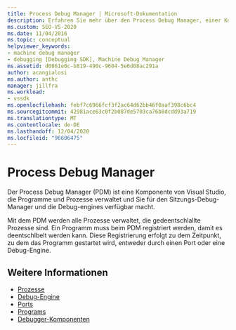 ```yaml
---
title: Process Debug Manager | Microsoft-Dokumentation
description: Erfahren Sie mehr über den Process Debug Manager, einer Komponente von Visual Studio, die Programme für den Sitzungs-Debug-Manager und die Debug-engines verfügbar macht.
ms.custom: SEO-VS-2020
ms.date: 11/04/2016
ms.topic: conceptual
helpviewer_keywords:
- machine debug manager
- debugging [Debugging SDK], Machine Debug Manager
ms.assetid: d0861e0c-b819-490c-9604-5e6d08ac291a
author: acangialosi
ms.author: anthc
manager: jillfra
ms.workload:
- vssdk
ms.openlocfilehash: febf7c6966fcf3f2ac64d62bb46f0aaf398c6bc4
ms.sourcegitcommit: 42981ace63c0f2b087de5703ca76b8dcdd93a719
ms.translationtype: MT
ms.contentlocale: de-DE
ms.lasthandoff: 12/04/2020
ms.locfileid: "96606475"
---
```

# <a name="process-debug-manager"></a>Process Debug Manager
Der Process Debug Manager (PDM) ist eine Komponente von Visual Studio, die Programme und Prozesse verwaltet und Sie für den Sitzungs-Debug-Manager und die Debug-engines verfügbar macht.

 Mit dem PDM werden alle Prozesse verwaltet, die gedeentschlallte Prozesse sind. Ein Programm muss beim PDM registriert werden, damit es deentschlbelt werden kann. Diese Registrierung erfolgt zu dem Zeitpunkt, zu dem das Programm gestartet wird, entweder durch einen Port oder eine Debug-Engine.

## <a name="see-also"></a>Weitere Informationen
- [Prozesse](../../extensibility/debugger/processes.md)
- [Debug-Engine](../../extensibility/debugger/debug-engine.md)
- [Ports](../../extensibility/debugger/ports.md)
- [Programs](../../extensibility/debugger/programs.md)
- [Debugger-Komponenten](../../extensibility/debugger/debugger-components.md)

